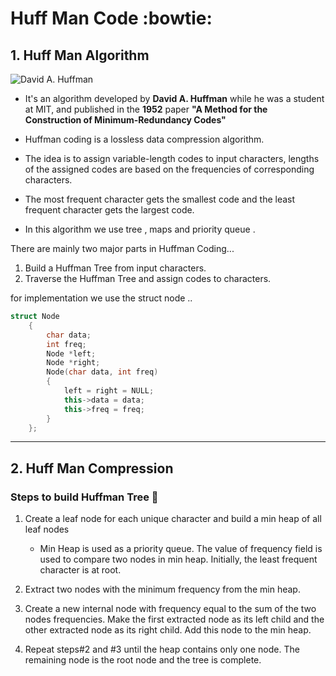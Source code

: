 # Huff Man Code :bowtie:
## 1. Huff Man Algorithm 
![David A. Huffman](davidhuffman-wm.jpg)
*  It's an algorithm developed by **David A. Huffman**  while he was a  student at MIT, and published in the **1952** paper **"A Method for the Construction of Minimum-Redundancy Codes"**


* Huffman coding is a lossless data compression algorithm. 
* The idea is to assign variable-length codes to input characters, lengths of the assigned codes are based on the frequencies of corresponding characters. 
*  The most frequent character gets the smallest code and the least frequent character gets the largest code.
* In this algorithm we use tree , maps and priority queue .

There are mainly two major parts in Huffman Coding...
1) Build a Huffman Tree from input characters.
2) Traverse the Huffman Tree and assign codes to characters.

for implementation we use the struct node ..
```c++
struct Node
    {
        char data;
        int freq;
        Node *left;
        Node *right;
        Node(char data, int freq)
        {
            left = right = NULL;
            this->data = data;
            this->freq = freq;
        }
    };
```

----------------------------
## 2. Huff Man Compression

### **Steps to build Huffman Tree** :evergreen_tree:

1. Create a leaf node for each unique character and build a min heap of all leaf nodes 
     *  Min Heap is used as a priority queue. The value of frequency field is used to compare two nodes in min heap. Initially, the least frequent character is at root.
2.  Extract two nodes with the minimum frequency from the min heap.
3. Create a new internal node with frequency equal to the sum of the two nodes frequencies. Make the first extracted node as its left child and the other extracted node as its right child. Add this node to the min heap.

4. Repeat steps#2 and #3 until the heap contains only one node. The remaining node is the root node and the tree is complete.
